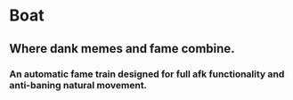 # Boat
## Where dank memes and fame combine.
### An automatic fame train designed for full afk functionality and anti-baning natural movement.